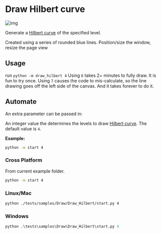 # Draw Hilbert curve

![img](https://upload.wikimedia.org/wikipedia/commons/0/06/Hilbert_curve_3.svg)

Generate a [Hilbert curve] of the specified level.

Created using a series of rounded blue lines.
Position/size the window, resize the page view

## Usage

run `python -m draw_hilbert 4`
Using `6` takes  2+ minutes to fully draw. It is fun to try once.
Using `7` causes the code to mis-calculate, so the line drawing goes off the left side of the canvas.
And it takes forever to do it.

## Automate

An extra parameter can be passed in:

An integer value the determines the levels to draw [Hilbert curve]. The default value is `4`.

**Example:**

```sh
python -m start 4
```

### Cross Platform

From current example folder.

```sh
python -m start 4
```

### Linux/Mac

```sh
python ./tests/samples/Draw/Draw_Hilbert/start.py 4
```

### Windows

```ps
python .\tests\samples\Draw\Draw_Hilbert\start.py 4
```

[Hilbert curve]: https://en.wikipedia.org/wiki/Hilbert_curve
